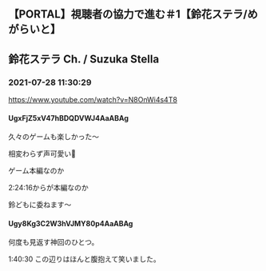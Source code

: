 ## 【PORTAL】視聴者の協力で進む＃1【鈴花ステラ/めがらいと】
## 鈴花ステラ Ch. / Suzuka Stella
### 2021-07-28 11:30:29
https://www.youtube.com/watch?v=N8OnWi4s4T8
#### UgxFjZ5xV47hBDQDVWJ4AaABAg
久々のゲームも楽しかった〜

相変わらず声可愛い🔔

ゲーム本編なのか

2:24:16からが本編なのか

鈴どもに委ねます〜

#### Ugy8Kg3C2W3hVJMY80p4AaABAg
何度も見返す神回のひとつ。

1:40:30 この辺りはほんと腹抱えて笑いました。

